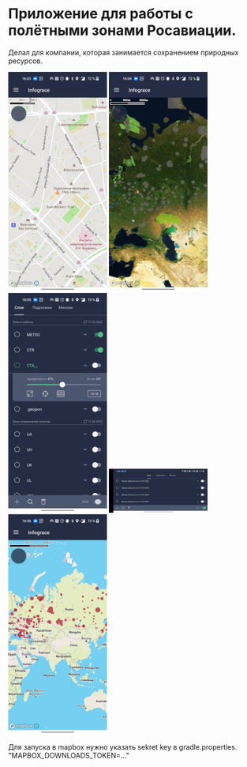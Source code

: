 # Приложение для работы с полётными зонами Росавиации.
Делал для компании, которая занимается сохранением природных ресурсов.
<p float="left">
<img src="https://github.com/ztzmtv/MapBox/blob/mapbox_azmetov/Screenshot_2022_08_15_16_03_24_76_0e27cbb23a65ddcf96068423a0d61f6a.jpg" width=200/>
<img src="https://github.com/ztzmtv/MapBox/blob/mapbox_azmetov/Screenshot_2022_08_15_16_04_39_97_0e27cbb23a65ddcf96068423a0d61f6a.jpg" width=200/>
<img src="https://github.com/ztzmtv/MapBox/blob/mapbox_azmetov/Screenshot_2022_08_15_16_05_32_55_0e27cbb23a65ddcf96068423a0d61f6a.jpg" width=200/>
<img src="https://github.com/ztzmtv/MapBox/blob/mapbox_azmetov/Screenshot_2022_08_15_16_05_47_30_0e27cbb23a65ddcf96068423a0d61f6a.jpg" width=200/>
<img src="https://github.com/ztzmtv/MapBox/blob/mapbox_azmetov/Screenshot_2022_08_15_16_06_02_79_0e27cbb23a65ddcf96068423a0d61f6a.jpg" width=200/>
  </p>



Для запуска в mapbox нужно указать sekret key в gradle.properties. "MAPBOX_DOWNLOADS_TOKEN=..."
